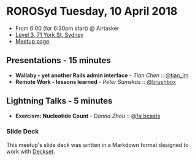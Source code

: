 # ROROSyd Tuesday, 10 April 2018

- From 6:00 (for 6:30pm start) @ Airtasker 
- [Level 3, 71 York St, Sydney](https://goo.gl/maps/dADqL1QY5Hp)
- [Meetup page](https://www.meetup.com/Ruby-On-Rails-Oceania-Sydney/events/nnvkcpyxgbnb/)

## Presentations - 15 minutes

- **Wallaby - yet another Rails admin interface** - _Tian Chen_ :: [@tian_im](https://twitter.com/tian_im) 
- **Remote Work - lessons learned** - _Peter Sumskas_ :: [@brushbox](https://twitter.com/brushbox)

## Lightning Talks - 5 minutes

- **Exercism: Nucleotide Count** - _Donna Zhou_ :: [@failscasts](https://twitter.com/failscasts)

### Slide Deck

This meetup's slide deck was written in a Markdown format designed to work with
[Deckset](https://www.decksetapp.com/).
